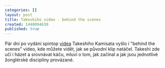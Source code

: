 ```yaml
---
categories: []
layout: post
title: Takeshiho video - behind the scenes
created: 1440094630
published: true
---
```

<p>Pár dní po vydání spintop <a href="//spintop.cz/takeshi-kamisato/">videa</a> Takeshiho Kamisata vyšlo i "behind the scenes" video, kde můžete vidět, jak se původní klip natáčel. Takeshi zde učí i házet a srovnávat káču, mluví o tom, jak začínal a jak jsou jednotlivé žonglérské disciplíny provázané.</p>

<p><div class="youtube-player" data-id="Ha8g4xeqLvE"></div></p>

